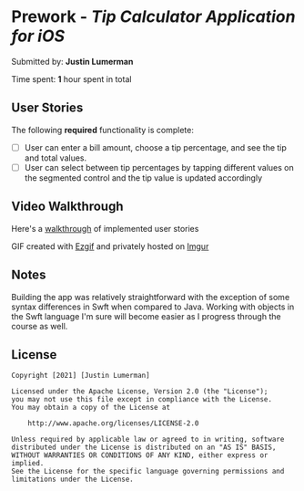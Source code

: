 # Prework - *Tip Calculator Application for iOS*

Submitted by: **Justin Lumerman**

Time spent: **1** hour spent in total

## User Stories

The following **required** functionality is complete:

* [ ] User can enter a bill amount, choose a tip percentage, and see the tip and total values.
* [ ] User can select between tip percentages by tapping different values on the segmented control and the tip value is updated accordingly

## Video Walkthrough

Here's a [walkthrough](https://imgur.com/a/LSMakle) of implemented user stories

GIF created with [Ezgif](https://ezgif.com/video-to-gif) and privately hosted on [Imgur](https://imgur.com/)

## Notes

Building the app was relatively straightforward with the exception of some syntax differences in Swft when compared to Java. Working with objects in the Swft language I'm sure will become easier as I progress through the course as well.

## License

    Copyright [2021] [Justin Lumerman]

    Licensed under the Apache License, Version 2.0 (the "License");
    you may not use this file except in compliance with the License.
    You may obtain a copy of the License at

        http://www.apache.org/licenses/LICENSE-2.0

    Unless required by applicable law or agreed to in writing, software
    distributed under the License is distributed on an "AS IS" BASIS,
    WITHOUT WARRANTIES OR CONDITIONS OF ANY KIND, either express or implied.
    See the License for the specific language governing permissions and
    limitations under the License.
